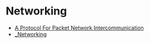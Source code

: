 # Networking

- [A Protocol For Packet Network Intercommunication](a-protocol-for-packet-network-intercommunication.md)
- [_Networking](_networking.md)
